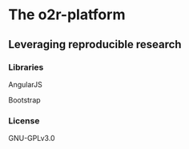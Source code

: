 # The o2r-platform  
## Leveraging reproducible research

### Libraries
AngularJS

Bootstrap


### License

GNU-GPLv3.0



